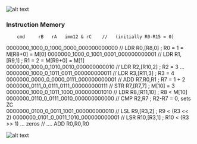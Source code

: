 ![alt text](https://github.com/srvrc/Computer-Architecture/blob/master/Single%20Cycle%20Processor%20Design/ee446exp3sim.png?raw=true)
### Instruction Memory 
        cmd     rB   rA   imm12 & rC	// 	 (initially R0-R15 = 0) 
0000000_1000_0_1000_0000_000000000000	//	LDR R0,[R8,0]    ;  R0 = 1 = M[R8+0] = M[0]
0000000_1000_0_1001_0001_000000000001	//  LDR R1,[R9,1]    ;  R1 = 2 = M[R9+0] = M[1]
0000000_1000_0_1010_0010_000000000010	//  LDR R2,[R10,2]  ;  R2 = 3          ...
0000000_1000_0_1011_0011_000000000011	//  LDR R3,[R11,3]  ;  R3 = 4
0000000_0000_0_0000_0111_000000000001	//	ADD R7,R0,R1   ;  R7 = 1 + 2
0000000_0111_0_0111_0111_000000000111	//	STR R7,[R7,7]    ;  M[10] = 3 
0000000_1000_0_1011_1000_000000001010	//	LDR R8,[R11,10] ; R8 < M[10]
0000000_0110_0_0111_0010_000000000000	// 	CMP R2,R7	  ; R2-R7 = 0, sets ZC	
0000000_0100_0_0011_1001_000000000010	// 	LSL  R9,[R3,2]    ; R9 < (R3 << 2)
0000000_0101_0_0011_1010_000000000001	//	LSR R10,[R3,1]  ; R10 < (R3 >> 1)
… zeros						// ….    ADD R0,R0,R0

![alt text](https://github.com/srvrc/Computer-Architecture/blob/master/Single%20Cycle%20Processor%20Design/ee446exp3cu.png?raw=true)

